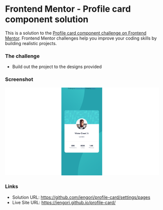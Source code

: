 # Frontend Mentor - Profile card component solution

This is a solution to the [Profile card component challenge on Frontend Mentor](https://www.frontendmentor.io/challenges/profile-card-component-cfArpWshJ). Frontend Mentor challenges help you improve your coding skills by building realistic projects. 

### The challenge

- Build out the project to the designs provided

### Screenshot

![](./screenshot.png)

### Links

- Solution URL: https://github.com/jengori/profile-card/settings/pages
- Live Site URL: https://jengori.github.io/profile-card/